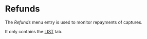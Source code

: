 # Refunds

The *Refunds* menu entry is used to monitor repayments of captures.

It only contains the [LIST](./03a_ListRefunds.md) tab.